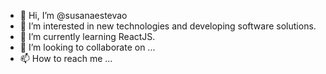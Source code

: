 - 👋 Hi, I’m @susanaestevao
- 👀 I’m interested in new technologies and developing software solutions.
- 🌱 I’m currently learning ReactJS.
- 💞️ I’m looking to collaborate on ...
- 📫 How to reach me ...

<!---
susanaestevao/susanaestevao is a ✨ special ✨ repository because its `README.md` (this file) appears on your GitHub profile.
You can click the Preview link to take a look at your changes.
--->
